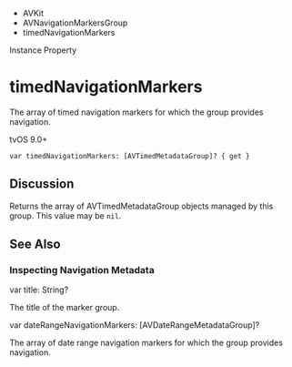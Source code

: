 

- AVKit
- AVNavigationMarkersGroup
-  timedNavigationMarkers 

Instance Property

# timedNavigationMarkers

The array of timed navigation markers for which the group provides navigation.

tvOS 9.0+

``` source
var timedNavigationMarkers: [AVTimedMetadataGroup]? { get }
```

## Discussion

Returns the array of AVTimedMetadataGroup objects managed by this group. This value may be `nil`.

## See Also

### Inspecting Navigation Metadata

var title: String?

The title of the marker group.

var dateRangeNavigationMarkers: [AVDateRangeMetadataGroup]?

The array of date range navigation markers for which the group provides navigation.

